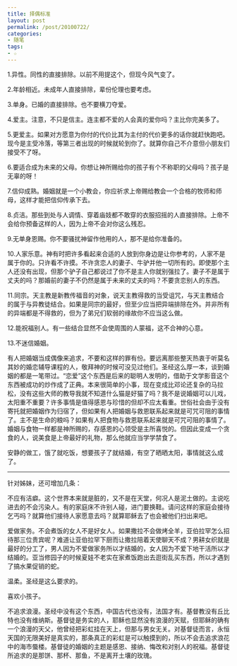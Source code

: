 ```yaml
---
title: 择偶标准
layout: post
permalink: /post/20100722/
categories:
- 随笔
tags:
- ☆
---
```


1.异性。同性的直接排除。以前不用提这个，但现今风气变了。

2.年龄相近。未成年人直接排除，辈份伦理也要考虑。

3.单身。已婚的直接排除。也不要横刀夺爱。

4.爱主。注意，不只是信主。连主都不爱的人会真的爱你吗？主比你完美多了。

5.更爱主。如果对方愿意为你付的代价比其为主付的代价更多的话你就赶快跑吧。现今是主受冷落，等第三者出现的时候就轮到你了。就算你自己不介意但小朋友们接受不了呀。

6.要适合成为未来的父母。你想让神所赐给你的孩子有个不称职的父母吗？孩子是无辜的呀！

7.信仰成熟。婚姻就是一个小教会，你应祈求上帝赐给教会一个合格的牧师和师母，这样才能把信仰传承下去。

8.贞洁。那些到处与人调情、穿着庙妓都不敢穿的衣服招摇的人直接排除。上帝不会给你预备这样的人，因为上帝不会对你这么残忍。

9.无单身恩赐。你不要骚扰神留作他用的人，那不是给你准备的。

10.人家乐意。神有时把许多看起来合适的人放到你身边是让你参考的，人家不是属于你的。只许看不许摸。不许贪恋人的妻子、牛驴并他一切所有的。即使那个主人还没有出现，但那个驴子自己都说过了你不是主人你就别强拉了。妻子不是属于丈夫的吗？那婚前的妻子不仍然是属于未来的丈夫的吗？不要贪恋别人的东西。

11.同宗。天主教是新教传福音的对象，说天主教得救的当受诅咒，与天主教结合的属于与异教徒结合。如果是同宗的最好，但至少应当把异端排除在外。并非所有的异端都是不得救的，但为了弟兄们软弱的缘故你不应当这么做。

12.能祝福别人。有一些结合显然不会使周围的人蒙福，这不合神的心意。

13.不迷信婚姻。

有人把婚姻当成偶像来追求，不要和这样的罪有份。要远离那些整天热衷于听莫名其妙的婚恋辅导课程的人，敬拜神的时候可没见过他们。圣经这么厚一本，谈到婚姻的都是一笔带过。“恋爱”这个东西是后来的聪明人发明的，借助于文学影音这个东西被成功的炒作成了正典。本来很简单的小事，现在变成比邓论还复杂的马拉松，没有这些大师的教导我就不知道什么猫是好猫了吗？我不是说婚姻可以儿戏，太阳重不重要？许多事情是值得感恩与珍惜的但却不应太看重。世俗社会由于没有寄托就把婚姻作为归宿了，但如果有人把婚姻与救恩联系起来就是可咒可阻的事情了。主不是生命的粮吗？如果有人把食物与救恩联系起来就是可咒可阻的事情了。婚姻与食物一样都是神所赐的，存感恩的心领受是主所喜悦的。但因此变成一个贪食的人，说美食是上帝最好的礼物，那么他就应当学学禁食了。

安静的做工，饿了就吃饭，想要孩子了就结婚，有空了晒晒太阳，事情就这么成了。

__________________

针对姊妹，还可增加几条：

不应有洁癖。这个世界本来就是脏的，又不是在天堂，何况人是泥土做的。主说吃进去的不会污染人。有的家庭床不许别人碰，进门要换鞋。请问这样的家庭会接待乞丐吗？就算他们接待人家愿意去吗？就算耶稣去了也会被他们扫出来吧。

爱做家务。不会煮饭的女人不是好女人。如果撒拉不会做烤全羊，亚伯拉罕怎么招待那三位贵宾呢？难道让亚伯拉罕下厨而让撒拉陪着天使聊天不成？男耕女织就是最好的分工了，男人因为不爱做家务所以才结婚的，女人因为不爱下地干活所以才结婚的。亚当修园子的时候夏娃不老实在家煮饭跑出去逛街乱买东西，所以才遇到了搞水果促销的蛇。

温柔。圣经是这么要求的。

喜欢小孩子。

不追求浪漫。圣经中没有这个东西，中国古代也没有，法国才有。基督教没有丘比特也没有维纳斯。基督徒是务实的人，耶稣也显然没有浪漫的天赋，但耶稣的确有一个浪漫的天父，他曾经把彩虹挂在天上，但那与男女无关。对基督徒而言，永恒天国的无限美好是真实的，那条真正的彩虹是可以触摸到的，所以不会去追求浪花中的海市蜃楼。基督徒的婚姻的主题是感恩、接纳、悔改和对别人的祝福。基督徒所追求的是那饼、那杯、那鱼，不是离开土壤的玫瑰。
